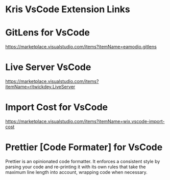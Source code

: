 # Kris VsCode Extension Links 



# GitLens for VsCode

https://marketplace.visualstudio.com/items?itemName=eamodio.gitlens


# Live Server VsCode 

https://marketplace.visualstudio.com/items?itemName=ritwickdey.LiveServer


# Import Cost for VsCode 

https://marketplace.visualstudio.com/items?itemName=wix.vscode-import-cost


# Prettier [Code Formater] for VsCode 

Prettier is an opinionated code formatter. It enforces a consistent style by parsing your code and re-printing it with its own rules that take the maximum line length into account, wrapping code when necessary.

